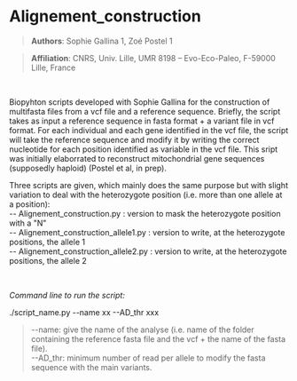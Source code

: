 # Alignement_construction

>**Authors**: Sophie Gallina 1, Zoé Postel 1 <br />

>**Affiliation**: CNRS, Univ. Lille, UMR 8198 – Evo-Eco-Paleo, F-59000 Lille, France <br />

&nbsp;

Biopyhton scripts developed with Sophie Gallina for the construction of multifasta files from a vcf file and a reference sequence. Briefly, the script takes as input a reference sequence in fasta format + a variant file in vcf format. For each individual and each gene identified in the vcf file, the script will take the reference sequence and modify it by writing the correct nucleotide for each position identified as variable in the vcf file. This sript was initially elaborrated to reconstruct mitochondrial gene sequences (supposedly haploid) (Postel et al, in prep). 

Three scripts are given, which mainly does the same purpose but with slight variation to deal with the heterozygote position (i.e. more than one allele at a position): <br />
-- Alignement_construction.py : version to mask the heterozygote position with a "N" <br />
-- Alignement_construction_allele1.py : version to write, at the heterozygote positions, the allele 1 <br />
-- Alignement_construction_allele2.py : version to write, at the heterozygote positions, the allele 2 <br />

&nbsp;

_Command line to run the script:_

./script_name.py --name xx  --AD_thr xxx

> --name: give the name of the analyse (i.e. name of the folder containing the reference fasta file and the vcf + the name of the fasta file).  <br />
> --AD_thr: minimum number of read per allele to modify the fasta sequence with the main variants. 


